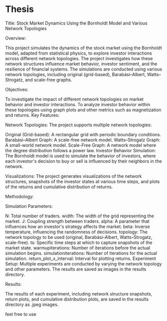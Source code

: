 # Thesis

Title: Stock Market Dynamics Using the Bornholdt Model and Various Network Topologies

Overview:

This project simulates the dynamics of the stock market using the Bornholdt model, adapted from statistical physics, to explore investor interactions across different network topologies. The project investigates how these network structures influence market behavior, investor sentiment, and the resilience of financial systems. The simulations are conducted using various network topologies, including original (grid-based), Barabási–Albert, Watts–Strogatz, and scale-free graphs.

Objectives:

To investigate the impact of different network topologies on market behavior and investor interactions.
To analyze investor behavior within these topologies using graph plots and other metrics such as magnetization and returns.
Key Features:

Network Topologies: The project supports multiple network topologies:

Original (Grid-based): A rectangular grid with periodic boundary conditions.
Barabási–Albert Graph: A scale-free network model.
Watts–Strogatz Graph: A small-world network model.
Scale-Free Graph: A network model where the degree distribution follows a power law.
Investor Behavior Simulation: The Bornholdt model is used to simulate the behavior of investors, where each investor's decision to buy or sell is influenced by their neighbors in the network.

Visualizations: The project generates visualizations of the network structures, snapshots of the investor states at various time steps, and plots of the returns and cumulative distribution of returns.

Methodology:

Simulation Parameters:

N: Total number of traders.
width: The width of the grid representing the market.
J: Coupling strength between traders.
alpha: A parameter that influences how an investor's strategy affects the market.
beta: Inverse temperature, influencing the randomness of decisions.
topology: The network topology to be used (original, Barabási–Albert, Watts–Strogatz, scale-free).
ts: Specific time steps at which to capture snapshots of the market state.
warmupiterations: Number of iterations before the actual simulation begins.
simulationiterations: Number of iterations for the actual simulation.
return_plot_x_interval: Interval for plotting returns.
Experiment Setup: Multiple experiments are conducted by varying the network topology and other parameters. The results are saved as images in the results directory.

Results:

The results of each experiment, including network structure snapshots, return plots, and cumulative distribution plots, are saved in the results directory as .jpeg images.

feel free to use
